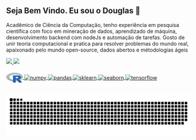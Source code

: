 ## Seja Bem Vindo. Eu sou o Douglas 👋


Acadêmico de Ciência da Computação, tenho experiência em pesquisa científica com foco em mineração de dados, aprendizado de máquina, desenvolvimento 
backend com nodeJs e automação de tarefas. Gosto de unir teoria computacional e pratica para resolver problemas do mundo real, apaixonado pelo mundo
open-source, dados abertos e métodologias ágeis

<div>
  <a href="https://github.com/Douglas-cc">
  <img height="180em" src="https://github-readme-stats.vercel.app/api?username=Douglas-cc&show_icons=true&theme=tokyonight&include_all_commits=true&count_private=true" />
    
  <img height="180em" src="https://github-readme-stats.vercel.app/api/top-langs/?username=Douglas-cc&layout=compact&langs_count=7&theme=tokyonight"/>
</div>
  
<div style="display: inline_block"><br>
  
  <img align="center" alt="r" height="35" width="45" src="https://raw.githubusercontent.com/devicons/devicon/master/icons/r/r-original.svg"/>
      
  <img align="center" alt="numpy" height="35" wight="45" src="https://numpy.org/doc/stable/_static/numpylogo.svg"/>
  
  <img align="center" alt="pandas" height="35" wight="45" src="https://www.kindpng.com/picc/m/574-5747046_python-pandas-logo-transparent-hd-png-download.png">
    
  <img align="center" alt="sklearn" height="35" wight="45" src="https://upload.wikimedia.org/wikipedia/commons/thumb/0/05/Scikit_learn_logo_small.svg/220px-Scikit_learn_logo_small.svg.png">
  
  <img align="center" alt="seaborn" height="35" wight="45" src="https://seaborn.pydata.org/_static/logo-wide-lightbg.svg"/>
  
  <img  align="center" alt="tensorflow" height="35" wight="40" src="https://www.gstatic.com/devrel-devsite/prod/v0492b3db79b8927fe2347ea2dc87c471b22f173331622ffd10334837d43ea37f/tensorflow/images/lockup.svg" />
</div>
  
##
  <div> 

    
 
  ![Snake animation](https://github.com/Douglas-cc/Douglas-cc/blob/output/github-contribution-grid-snake.svg)
 
</div>
  

